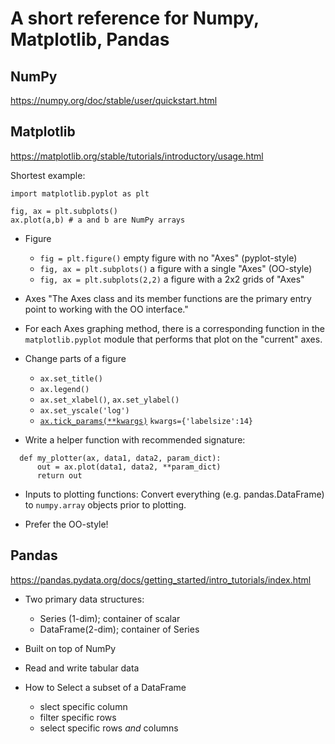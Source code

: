 # A short reference for Numpy, Matplotlib, Pandas



## NumPy
https://numpy.org/doc/stable/user/quickstart.html


## Matplotlib

https://matplotlib.org/stable/tutorials/introductory/usage.html

Shortest example:

```
import matplotlib.pyplot as plt  

fig, ax = plt.subplots() 
ax.plot(a,b) # a and b are NumPy arrays
```

- Figure
  - `fig = plt.figure()` empty figure with no "Axes" (pyplot-style)
  - `fig, ax = plt.subplots()` a figure with a single "Axes" (OO-style)
  - `fig, ax = plt.subplots(2,2)` a figure with a 2x2 grids of "Axes"
- Axes "The Axes class and its member functions are the primary entry point to working with the OO interface."

- For each Axes graphing method, there is a corresponding function in the `matplotlib.pyplot` module that performs that plot on the "current" axes.
- Change parts of a figure  
  - `ax.set_title()`
  - `ax.legend()`
  - `ax.set_xlabel()`, `ax.set_ylabel()`
  - `ax.set_yscale('log')`
  - [`ax.tick_params(**kwargs)`](https://matplotlib.org/stable/api/_as_gen/matplotlib.axes.Axes.tick_params.html) `kwargs={'labelsize':14}`

- Write a helper function with recommended signature:
```
  def my_plotter(ax, data1, data2, param_dict):
      out = ax.plot(data1, data2, **param_dict)
      return out
```

- Inputs to plotting functions: Convert everything (e.g. pandas.DataFrame) to `numpy.array` objects prior to plotting.

- Prefer the OO-style!


## Pandas

https://pandas.pydata.org/docs/getting_started/intro_tutorials/index.html

- Two primary data structures: 
  - Series (1-dim); container of scalar
  - DataFrame(2-dim); container of Series

- Built on top of NumPy

- Read and write tabular data

- How to Select a subset of a DataFrame
  - slect specific column
  - filter specific rows
  - select specific rows *and* columns

